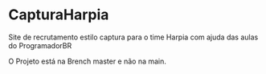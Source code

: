 # CapturaHarpia
Site de recrutamento estilo captura para o time Harpia com ajuda das aulas do ProgramadorBR

O Projeto está na Brench master e não na main.
